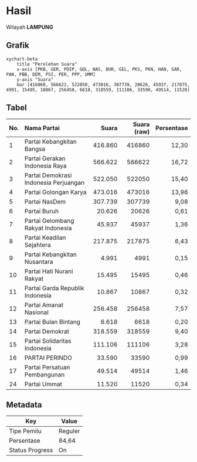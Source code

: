 # Hasil

Wilayah **LAMPUNG**

## Grafik

```mermaid
xychart-beta
    title "Perolehan Suara"
    x-axis [PKB, GER, PDIP, GOL, NAS, BUR, GEL, PKS, PKN, HAN, GAR, PAN, PBB, DEM, PSI, PER, PPP, UMM]
    y-axis "Suara"
    bar [416860, 566622, 522050, 473016, 307739, 20626, 45937, 217875, 4991, 15495, 10867, 256458, 6618, 318559, 111106, 33590, 49514, 11520]
```

## Tabel

| No. | Nama Partai                           | Suara   | Suara (raw) | Persentase |
|:--- |:------------------------------------- | -------:| -----------:| ----------:|
| 1   | Partai Kebangkitan Bangsa             | 416.860 | 416860      | 12,30      |
| 2   | Partai Gerakan Indonesia Raya         | 566.622 | 566622      | 16,72      |
| 3   | Partai Demokrasi Indonesia Perjuangan | 522.050 | 522050      | 15,40      |
| 4   | Partai Golongan Karya                 | 473.016 | 473016      | 13,96      |
| 5   | Partai NasDem                         | 307.739 | 307739      | 9,08       |
| 6   | Partai Buruh                          | 20.626  | 20626       | 0,61       |
| 7   | Partai Gelombang Rakyat Indonesia     | 45.937  | 45937       | 1,36       |
| 8   | Partai Keadilan Sejahtera             | 217.875 | 217875      | 6,43       |
| 9   | Partai Kebangkitan Nusantara          | 4.991   | 4991        | 0,15       |
| 10  | Partai Hati Nurani Rakyat             | 15.495  | 15495       | 0,46       |
| 11  | Partai Garda Republik Indonesia       | 10.867  | 10867       | 0,32       |
| 12  | Partai Amanat Nasional                | 256.458 | 256458      | 7,57       |
| 13  | Partai Bulan Bintang                  | 6.618   | 6618        | 0,20       |
| 14  | Partai Demokrat                       | 318.559 | 318559      | 9,40       |
| 15  | Partai Solidaritas Indonesia          | 111.106 | 111106      | 3,28       |
| 16  | PARTAI PERINDO                        | 33.590  | 33590       | 0,99       |
| 17  | Partai Persatuan Pembangunan          | 49.514  | 49514       | 1,46       |
| 24  | Partai Ummat                          | 11.520  | 11520       | 0,34       |


## Metadata

| Key             | Value   |
| --------------- | ------- |
| Tipe Pemilu     | Reguler |
| Persentase      | 84,64   |
| Status Progress | On      |



